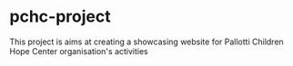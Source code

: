 # pchc-project
This project is aims at creating a showcasing website for Pallotti Children Hope Center organisation's activities
